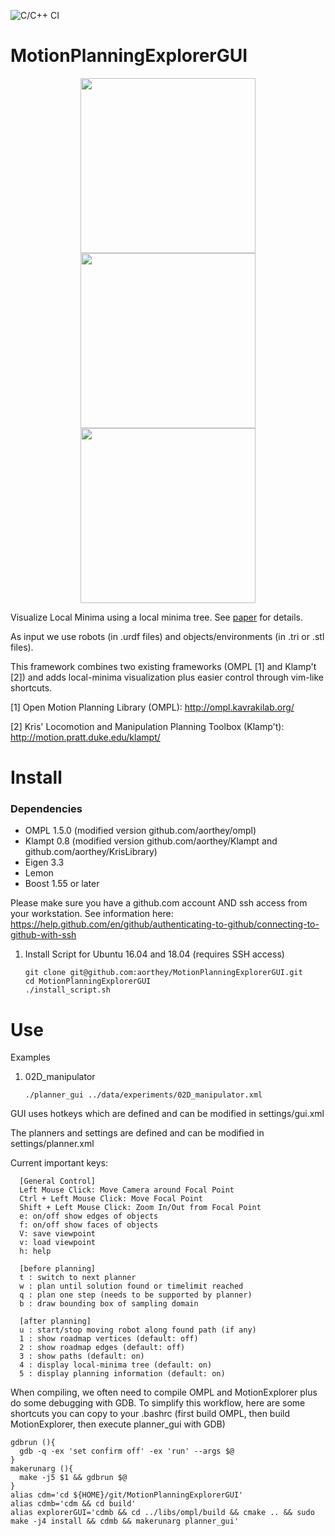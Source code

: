 ![C/C++ CI](https://github.com/aorthey/MotionPlanningExplorerGUI/workflows/C/C++%20CI/badge.svg?branch=master)

<h1>MotionPlanningExplorerGUI</h1>
<p align="middle">
  <img src="https://github.com/aorthey/MotionPlanningExplorerGUI/blob/master/data/images/airplane.png" width="280" />
  <img src="https://github.com/aorthey/MotionPlanningExplorerGUI/blob/master/data/images/PR2.png" width="280" />
  <img src="https://github.com/aorthey/MotionPlanningExplorerGUI/blob/master/data/images/drone.png" width="280" />
</p>


Visualize Local Minima using a local minima tree. See <a href="https://arxiv.org/pdf/1909.05035.pdf">paper</a> for details.

As input we use
robots (in .urdf files) and objects/environments (in .tri or .stl files).

This framework combines two existing frameworks (OMPL [1] and Klamp't [2]) and adds local-minima visualization plus easier control through vim-like shortcuts.

[1] Open Motion Planning Library (OMPL): http://ompl.kavrakilab.org/

[2] Kris' Locomotion and Manipulation Planning Toolbox (Klamp't): http://motion.pratt.duke.edu/klampt/

<h1>Install</h1>

<h3>Dependencies</h3>

<ul>
  <li> OMPL 1.5.0 (modified version github.com/aorthey/ompl)
  <li> Klampt 0.8 (modified version github.com/aorthey/Klampt and
  github.com/aorthey/KrisLibrary)
  <li> Eigen 3.3
  <li> Lemon
  <li> Boost 1.55 or later
</ul>

Please make sure you have a github.com account AND ssh access from your workstation. See information here: https://help.github.com/en/github/authenticating-to-github/connecting-to-github-with-ssh
<ol>
  <li> Install Script for Ubuntu 16.04 and 18.04 (requires SSH access)
    
    git clone git@github.com:aorthey/MotionPlanningExplorerGUI.git
    cd MotionPlanningExplorerGUI
    ./install_script.sh
    
</ol>

<h1>Use</h1>

Examples

<ol>
  <li> 02D_manipulator
    
    ./planner_gui ../data/experiments/02D_manipulator.xml
    
</ol>

GUI uses hotkeys which are defined and can be modified in settings/gui.xml

The planners and settings are defined and can be modified in
settings/planner.xml

Current important keys:


      [General Control]
      Left Mouse Click: Move Camera around Focal Point
      Ctrl + Left Mouse Click: Move Focal Point
      Shift + Left Mouse Click: Zoom In/Out from Focal Point
      e: on/off show edges of objects
      f: on/off show faces of objects
      V: save viewpoint
      v: load viewpoint
      h: help

      [before planning] 
      t : switch to next planner
      w : plan until solution found or timelimit reached
      q : plan one step (needs to be supported by planner)
      b : draw bounding box of sampling domain

      [after planning] 
      u : start/stop moving robot along found path (if any)
      1 : show roadmap vertices (default: off)
      2 : show roadmap edges (default: off)
      3 : show paths (default: on)
      4 : display local-minima tree (default: on)
      5 : display planning information (default: on)
      
When compiling, we often need to compile OMPL and MotionExplorer plus do some debugging with GDB. To simplify this workflow, here are some shortcuts you can copy to your .bashrc (first build OMPL, then build MotionExplorer, then execute planner_gui with GDB)

    gdbrun (){
      gdb -q -ex 'set confirm off' -ex 'run' --args $@
    }
    makerunarg (){
      make -j5 $1 && gdbrun $@
    }
    alias cdm='cd ${HOME}/git/MotionPlanningExplorerGUI'
    alias cdmb='cdm && cd build'
    alias explorerGUI='cdmb && cd ../libs/ompl/build && cmake .. && sudo make -j4 install && cdmb && makerunarg planner_gui'
